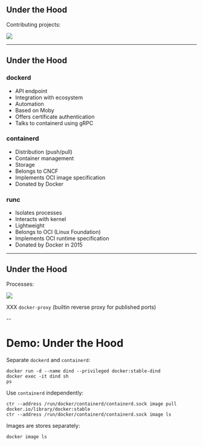 ## Under the Hood

Contributing projects:

![](020_advanced/000_architecture/dockerd-moby-containerd-runc.svg) <!-- .element: style="display: block; margin-left: auto; margin-right: auto;" -->

---

<!-- .slide: class="two_column_list" -->

## Under the Hood

### dockerd

- API endpoint
- Integration with ecosystem
- Automation
- Based on Moby
- Offers certificate authentication
- Talks to containerd using gRPC

### containerd

- Distribution (push/pull)
- Container management
- Storage
- Belongs to CNCF
- Implements OCI image specification
- Donated by Docker

### runc

- Isolates processes
- Interacts with kernel
- Lightweight
- Belongs to OCI (Linux Foundation)
- Implements OCI runtime specification
- Donated by Docker in 2015

---

## Under the Hood

Processes:

![](020_advanced/000_architecture/containerd-shim.svg) <!-- .element: style="display: block; margin-left: auto; margin-right: auto;" -->

XXX `docker-proxy` (builtin reverse proxy for published ports)

--

# Demo: Under the Hood

Separate `dockerd` and `containerd`:

```
docker run -d --name dind --privileged docker:stable-dind
docker exec -it dind sh
ps
```

Use `containerd` independently:

```
ctr --address /run/docker/containerd/containerd.sock image pull docker.io/library/docker:stable
ctr --address /run/docker/containerd/containerd.sock image ls
```

Images are stores separately:

```
docker image ls
```